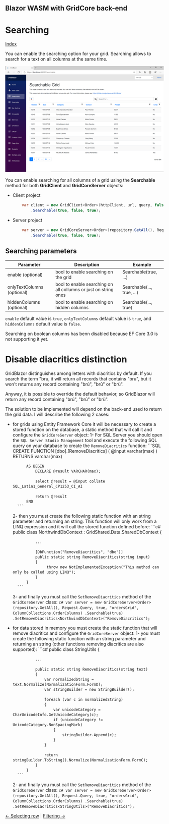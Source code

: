 ## Blazor WASM with GridCore back-end

# Searching

[Index](Documentation.md)

You can enable the searching option for your grid. Searching allows to search for a text on all columns at the same time.

![](../images/Searching.png)

You can enable searching for all columns of a grid using the **Searchable** method for both **GridClient** and **GridCoreServer** objects:

* Client project
    ```c#
        var client = new GridClient<Order>(httpClient, url, query, false, "ordersGrid", Columns, locale)
            .Searchable(true, false, true);
    ```

* Server project
    ```c#
        var server = new GridCoreServer<Order>(repository.GetAll(), Request.Query, true, "ordersGrid", columns, 10)
            .Searchable(true, false, true);
    ```

## Searching parameters

Parameter | Description | Example
--------- | ----------- | -------
enable (optional) | bool to enable searching on the grid | Searchable(true, ...)
onlyTextColumns (optional) | bool to enable searching on all collumns or just on string ones | Searchable(..., true, ...)
hiddenColumns (optional) | bool to enable searching on hidden columns | Searchable(..., true)

```enable``` default value is ```true```, ```onlyTextColumns``` default value is ```true```, and ```hiddenColumns``` default value is ```false```.

Searching on boolean columns has benn disabled because EF Core 3.0 is not supporting it yet.

# Disable diacritics distinction

GridBlazor distinguishes among letters with diacritics by default. If you search the term "bru, it will return all records that contains "bru", but it won't returns any record containing "brú", "brû" or "brü". 

Anyway, it is possible to override the default behavior, so GridBlazor will return any record containing "brú", "brû" or "brü". 

The solution to be implemented will depend on the back-end used to return the grid data. I will describe the following 2 cases:

- for grids using Entity Framework Core it will be necessary to create a stored function on the database, a static method that will call it and configure the ```GridCoreServer``` object:
    1- For SQL Server you should open the ```SQL Server Studio Management``` tool and execute the following SQL query on your database to create the ```RemoveDiacritics``` function: 
        ```SQL
            CREATE FUNCTION [dbo].[RemoveDiacritics] (
                @input varchar(max)
            )   RETURNS varchar(max)

            AS BEGIN
                DECLARE @result VARCHAR(max);

                select @result = @input collate SQL_Latin1_General_CP1253_CI_AI

                return @result
            END
        ``` 
    2- then you must create the following static function with an string parameter and returning an string. This function will only work from a LINQ expression and it will call the stored function defined before:
        ```c#
            public class NorthwindDbContext : GridShared.Data.SharedDbContext<NorthwindDbContext>
            {
 
                ...

                [DbFunction("RemoveDiacritics", "dbo")]
                public static string RemoveDiacritics(string input)
                {
                     throw new NotImplementedException("This method can only be called using LINQ");
                }
            }
        ```
    3- and finally you must call the ```SetRemoveDiacritics``` method of the ```GridCoreServer``` class:
        ```c#
            var server = new GridCoreServer<Order>(repository.GetAll(), Request.Query, true, "ordersGrid", ColumnCollections.OrderColumns)
                .Searchable(true)
                .SetRemoveDiacritics<NorthwindDbContext>("RemoveDiacritics");
        ```

- for data stored in memory you must create the static function that will remove diacritics and configure the ```GridCoreServer``` object:
    1- you must create the following static function with an string parameter and returning an string (other functions removing diacritics are also supported):
        ```c#
            public class StringUtils
            {
 
                ...

                public static string RemoveDiacritics(string text)
                {
                    var normalizedString = text.Normalize(NormalizationForm.FormD);
                    var stringBuilder = new StringBuilder();

                    foreach (var c in normalizedString)
                    {
                        var unicodeCategory = CharUnicodeInfo.GetUnicodeCategory(c);
                        if (unicodeCategory != UnicodeCategory.NonSpacingMark)
                        {
                            stringBuilder.Append(c);
                        }
                    }

                    return stringBuilder.ToString().Normalize(NormalizationForm.FormC);
                }
            }
        ```
    2- and finally you must call the ```SetRemoveDiacritics``` method of the ```GridCoreServer``` class:
        ```c#
            var server = new GridCoreServer<Order>(repository.GetAll(), Request.Query, true, "ordersGrid", ColumnCollections.OrderColumns)
                .Searchable(true)
                .SetRemoveDiacritics<StringUtils>("RemoveDiacritics");
        ```

[<- Selecting row](Selecting_row.md) | [Filtering ->](Filtering.md)